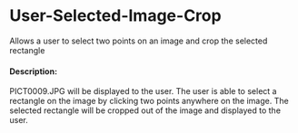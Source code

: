 # User-Selected-Image-Crop
Allows a user to select two points on an image and crop the selected rectangle

#### Description:
PICT0009.JPG will be displayed to the user. The user is able to select a rectangle on the image by clicking two points anywhere on the image. The selected rectangle will be cropped out of the image and displayed to the user.
